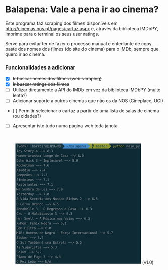 # Balapena: Vale a pena ir ao cinema?

Este programa faz scraping dos filmes disponíveis em http://cinemas.nos.pt/pages/cartaz.aspx e, através da biblioteca IMDbPY, imprime para o terminal os seus user ratings.

Serve para evitar ter de fazer o processo manual e entediante de copy paste dos nomes dos filmes (do site do cinema) para o IMDb, sempre que quero ir ao cinema.

### Funcionalidades a adicionar

- [x] ~~Ir buscar nomes dos filmes (web scraping)~~
- [x] ~~Ir buscar ratings dos filmes~~
- [ ] Utilizar diretamente a API do IMDb em vez da biblioteca IMDbPY (muito lenta?)
- [ ] Adicionar suporte a outros cinemas que não os da NOS (Cineplace, UCI)
- [ ] Permitir selecionar o cartaz a partir de uma lista de salas de cinema (ou cidades?)
- [ ] Apresentar isto tudo numa página web toda janota

&nbsp;

<p align="center">
  <img src="v1_0.png" alt="Results (v1.0)" width="400"/>
  <label align="center">(v1.0)</label>
</p>
